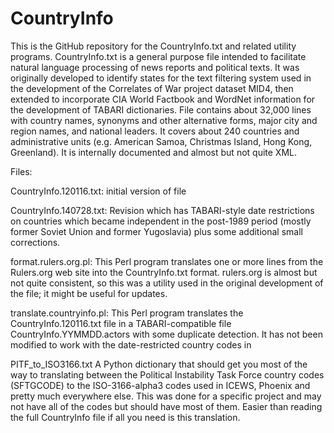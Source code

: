 CountryInfo
===========

This is the GitHub repository for the CountryInfo.txt and related utility programs. 
CountryInfo.txt is a general purpose file intended to facilitate natural language 
processing of news reports and political texts. It was originally developed to identify 
states for the text filtering system used in the development of the Correlates of War
project dataset MID4, then extended to incorporate CIA World Factbook and WordNet 
information for the development of TABARI dictionaries. File contains about 32,000 lines 
with country names, synonyms and other alternative forms, major city and region names,
and national leaders. It covers about 240 countries and administrative units 
(e.g. American Samoa, Christmas Island, Hong Kong, Greenland). It is internally documented 
and almost but not quite XML.

Files:

CountryInfo.120116.txt: initial version of file

CountryInfo.140728.txt: 
Revision which has TABARI-style date restrictions on countries which became independent 
in the post-1989 period (mostly former Soviet Union and former Yugoslavia) plus some
additional small corrections. 

format.rulers.org.pl: 
This Perl program translates one or more lines from the Rulers.org web site into the 
CountryInfo.txt format. rulers.org is almost but not quite consistent, so this was a
utility used in the original development of the file; it might be useful for updates.

translate.countryinfo.pl: 
This Perl program translates the CountryInfo.120116.txt file in a TABARI-compatible
file CountryInfo.YYMMDD.actors with some duplicate detection. It has not been modified
to work with the date-restricted country codes in 

PITF_to_ISO3166.txt
A Python dictionary that should get you most of the way to translating between 
the Political Instability Task Force  country codes (SFTGCODE) to the ISO-3166-alpha3 
codes used in ICEWS, Phoenix and pretty much everywhere else. This was done for a specific 
project and may not have all of the codes but should have most of them. Easier than reading
the full CountryInfo file if all you need is this translation.
